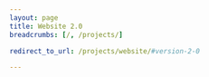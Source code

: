 ```yaml
---
layout: page
title: Website 2.0
breadcrumbs: [/, /projects/]

redirect_to_url: /projects/website/#version-2-0

---
```

